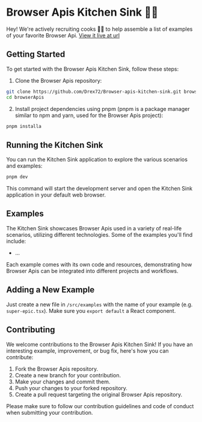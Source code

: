 # Browser Apis Kitchen Sink 🧑‍🍳

Hey! We're actively recruiting cooks 🧑‍🍳 to help assemble a list of examples of your favorite Browser Api. [View it live at url](url)

## Getting Started

To get started with the Browser Apis Kitchen Sink, follow these steps:

1. Clone the Browser Apis repository:

```bash
git clone https://github.com/Drex72/Browser-apis-kitchen-sink.git browserApis
cd browserApis
```

2. Install project dependencies using pnpm (pnpm is a package manager similar to npm and yarn, used for the Browser Apis project):

```bash
pnpm installa
```

## Running the Kitchen Sink

You can run the Kitchen Sink application to explore the various scenarios and examples:

```bash
pnpm dev
```

This command will start the development server and open the Kitchen Sink application in your default web browser.

## Examples

The Kitchen Sink showcases Browser Apis used in a variety of real-life scenarios, utilizing different technologies. Some of the examples you'll find include:


- ...

Each example comes with its own code and resources, demonstrating how Browser Apis can be integrated into different projects and workflows.

## Adding a New Example

Just create a new file in `/src/examples` with the name of your example (e.g. `super-epic.tsx`). Make sure you `export default` a React component.

## Contributing

We welcome contributions to the Browser Apis Kitchen Sink! If you have an interesting example, improvement, or bug fix, here's how you can contribute:

1. Fork the Browser Apis repository.
2. Create a new branch for your contribution.
3. Make your changes and commit them.
4. Push your changes to your forked repository.
5. Create a pull request targeting the original Browser Apis repository.

Please make sure to follow our contribution guidelines and code of conduct when submitting your contribution.

